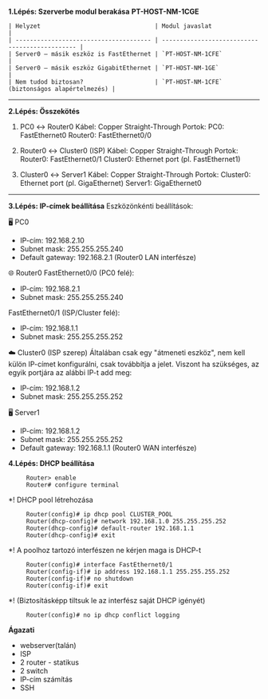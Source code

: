 **1.Lépés: Szerverbe modul berakása**
    **PT-HOST-NM-1CGE**
    
    | Helyzet                                | Modul javaslat                                 |
    | -------------------------------------- | ---------------------------------------------- |
    | Server0 – másik eszköz is FastEthernet | `PT-HOST-NM-1CFE`                              |
    | Server0 – másik eszköz GigabitEthernet | `PT-HOST-NM-1GE`                               |
    | Nem tudod biztosan?                    | `PT-HOST-NM-1CFE` (biztonságos alapértelmezés) |

---
**2.Lépés: Összekötés**

   1. PC0 ↔ Router0
      Kábel: Copper Straight-Through
      Portok:
        PC0: FastEthernet0
        Router0: FastEthernet0/0

   2. Router0 ↔ Cluster0 (ISP)
      Kábel: Copper Straight-Through
      Portok:
        Router0: FastEthernet0/1
        Cluster0: Ethernet port (pl. FastEthernet1)

   3. Cluster0 ↔ Server1
      Kábel: Copper Straight-Through
      Portok:
        Cluster0: Ethernet port (pl. GigaEthernet)
        Server1: GigaEthernet0

---
**3.Lépés: IP-címek beállítása**
Eszközönkénti beállítások:

🖥️ PC0
*   IP-cím: 192.168.2.10
*   Subnet mask: 255.255.255.240
*   Default gateway: 192.168.2.1 (Router0 LAN interfésze)

🌐 Router0
FastEthernet0/0 (PC0 felé):
*   IP-cím: 192.168.2.1
*   Subnet mask: 255.255.255.240

FastEthernet0/1 (ISP/Cluster felé):
*   IP-cím: 192.168.1.1
*   Subnet mask: 255.255.255.252

☁️ Cluster0 (ISP szerep)
Általában csak egy "átmeneti eszköz", nem kell külön IP-címet konfigurálni, csak továbbítja a jelet. Viszont ha szükséges, az egyik portjára az alábbi IP-t add meg:
*   IP-cím: 192.168.1.2
*   Subnet mask: 255.255.255.252

🖥️ Server1
*   IP-cím: 192.168.1.2
*   Subnet mask: 255.255.255.252
*   Default gateway: 192.168.1.1 (Router0 WAN interfésze)

**4.Lépés: DHCP beállítása**

         Router> enable
         Router# configure terminal
   
   *! DHCP pool létrehozása
    
         Router(config)# ip dhcp pool CLUSTER_POOL
         Router(dhcp-config)# network 192.168.1.0 255.255.255.252
         Router(dhcp-config)# default-router 192.168.1.1
         Router(dhcp-config)# exit
   
   *! A poolhoz tartozó interfészen ne kérjen maga is DHCP-t
   
         Router(config)# interface FastEthernet0/1
         Router(config-if)# ip address 192.168.1.1 255.255.255.252
         Router(config-if)# no shutdown
         Router(config-if)# exit
   
   *! (Biztosításképp tiltsuk le az interfész saját DHCP igényét)
   
         Router(config)# no ip dhcp conflict logging

**Ágazati**

*   webserver(talán)
*   ISP
*   2 router - statikus
*   2 switch
*   IP-cím számítás
*   SSH
